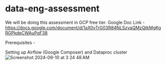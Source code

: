 # data-eng-assessment
We will be doing this assessment in GCP free tier.
Google Doc Link - https://docs.google.com/document/d/1aX0vTrG03R84NLSzyaQMzQtkMgKgRGPkdeCWAuPqF38

Prerequisites -

Setting up Airflow (Google Composer) and  Dataproc cluster 
![Screenshot 2024-09-10 at 3 24 48 AM](https://github.com/user-attachments/assets/835ad434-71a3-45a7-b9a4-378a76dd59a5)
